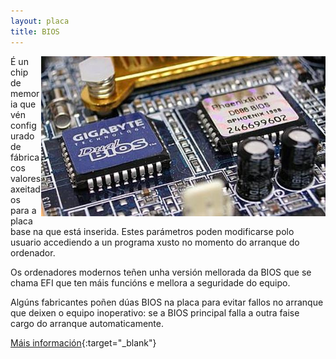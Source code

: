 ```yaml
---
layout: placa
title: BIOS
---
```


<img style="float: right;" alt="BIOS" height="256px"  src="/imaxes/bios.jpg">

É un chip de memoria que vén configurado de fábrica cos valores axeitados para a placa base na que está inserida. Estes parámetros poden modificarse polo usuario accediendo a un programa xusto no momento do arranque do ordenador.

Os ordenadores modernos teñen unha versión mellorada da BIOS que se chama EFI que ten máis funcións e mellora  a seguridade do equipo.

Algúns fabricantes poñen dúas BIOS na placa para evitar fallos no arranque que deixen o equipo inoperativo: se a BIOS principal falla a outra faise cargo do arranque automaticamente.

[Máis información]({{site.url}}/som/05autodiagnostico){:target="_blank"}
